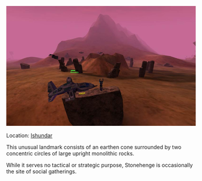 ![](../images/Stonehenge.jpg "Stonehenge.jpg")

Location: [Ishundar](Ishundar.md)

This unusual landmark consists of an earthen cone surrounded by two concentric
circles of large upright monolithic rocks.

While it serves no tactical or strategic purpose, Stonehenge is occasionally the
site of social gatherings.

